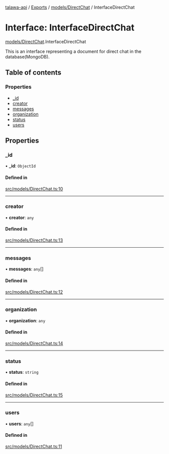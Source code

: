 [talawa-api](../README.md) / [Exports](../modules.md) / [models/DirectChat](../modules/models_DirectChat.md) / InterfaceDirectChat

# Interface: InterfaceDirectChat

[models/DirectChat](../modules/models_DirectChat.md).InterfaceDirectChat

This is an interface representing a document for direct chat in the database(MongoDB).

## Table of contents

### Properties

- [\_id](models_DirectChat.InterfaceDirectChat.md#_id)
- [creator](models_DirectChat.InterfaceDirectChat.md#creator)
- [messages](models_DirectChat.InterfaceDirectChat.md#messages)
- [organization](models_DirectChat.InterfaceDirectChat.md#organization)
- [status](models_DirectChat.InterfaceDirectChat.md#status)
- [users](models_DirectChat.InterfaceDirectChat.md#users)

## Properties

### \_id

• **\_id**: `ObjectId`

#### Defined in

[src/models/DirectChat.ts:10](https://github.com/Veer0x1/talawa-api/blob/4ede423/src/models/DirectChat.ts#L10)

___

### creator

• **creator**: `any`

#### Defined in

[src/models/DirectChat.ts:13](https://github.com/Veer0x1/talawa-api/blob/4ede423/src/models/DirectChat.ts#L13)

___

### messages

• **messages**: `any`[]

#### Defined in

[src/models/DirectChat.ts:12](https://github.com/Veer0x1/talawa-api/blob/4ede423/src/models/DirectChat.ts#L12)

___

### organization

• **organization**: `any`

#### Defined in

[src/models/DirectChat.ts:14](https://github.com/Veer0x1/talawa-api/blob/4ede423/src/models/DirectChat.ts#L14)

___

### status

• **status**: `string`

#### Defined in

[src/models/DirectChat.ts:15](https://github.com/Veer0x1/talawa-api/blob/4ede423/src/models/DirectChat.ts#L15)

___

### users

• **users**: `any`[]

#### Defined in

[src/models/DirectChat.ts:11](https://github.com/Veer0x1/talawa-api/blob/4ede423/src/models/DirectChat.ts#L11)
